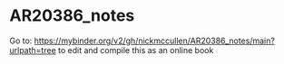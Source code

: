 # AR20386_notes

Go to: https://mybinder.org/v2/gh/nickmccullen/AR20386_notes/main?urlpath=tree to edit and compile this as an online book
